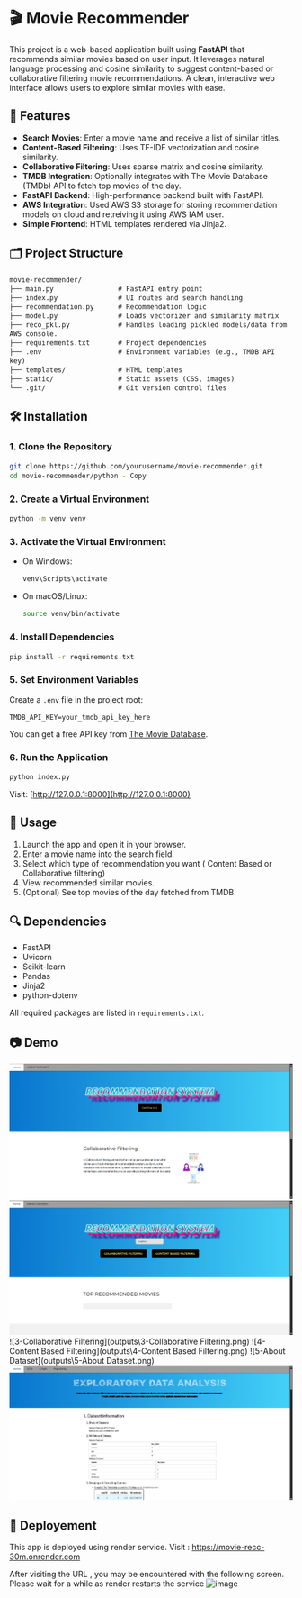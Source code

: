 
# 🎬 Movie Recommender

This project is a web-based application built using **FastAPI** that recommends similar movies based on user input. It leverages natural language processing and cosine similarity to suggest content-based or collaborative filtering movie recommendations. A clean, interactive web interface allows users to explore similar movies with ease.

## 🌟 Features

- **Search Movies**: Enter a movie name and receive a list of similar titles.
- **Content-Based Filtering**: Uses TF-IDF vectorization and cosine similarity.
- **Collaborative Filtering**: Uses sparse matrix and cosine similarity.
- **TMDB Integration**: Optionally integrates with The Movie Database (TMDb) API to fetch top movies of the day.
- **FastAPI Backend**: High-performance backend built with FastAPI.
- **AWS Integration**: Used AWS S3 storage for storing recommendation models on cloud and retreiving it using AWS IAM user.
- **Simple Frontend**: HTML templates rendered via Jinja2.

## 🗂 Project Structure

```
movie-recommender/
├── main.py                # FastAPI entry point
├── index.py               # UI routes and search handling
├── recommendation.py      # Recommendation logic
├── model.py               # Loads vectorizer and similarity matrix
├── reco_pkl.py            # Handles loading pickled models/data from AWS console.
├── requirements.txt       # Project dependencies
├── .env                   # Environment variables (e.g., TMDB API key)
├── templates/             # HTML templates
├── static/                # Static assets (CSS, images)
└── .git/                  # Git version control files
```

## 🛠 Installation

### 1. Clone the Repository

```bash
git clone https://github.com/yourusername/movie-recommender.git
cd movie-recommender/python - Copy
```

### 2. Create a Virtual Environment

```bash
python -m venv venv
```

### 3. Activate the Virtual Environment

- On Windows:
  ```bash
  venv\Scripts\activate
  ```
- On macOS/Linux:
  ```bash
  source venv/bin/activate
  ```

### 4. Install Dependencies

```bash
pip install -r requirements.txt
```

### 5. Set Environment Variables

Create a `.env` file in the project root:

```
TMDB_API_KEY=your_tmdb_api_key_here
```

You can get a free API key from [The Movie Database](https://www.themoviedb.org/documentation/api).

### 6. Run the Application

```bash
python index.py
```

Visit: [http://127.0.0.1:8000](http://127.0.0.1:8000)

## 🚀 Usage

1. Launch the app and open it in your browser.
2. Enter a movie name into the search field.
3. Select which type of recommendation you want ( Content Based or Collaborative filtering)
4. View recommended similar movies.
5. (Optional) See top movies of the day fetched from TMDB.

## 🔍 Dependencies

- FastAPI
- Uvicorn
- Scikit-learn
- Pandas
- Jinja2
- python-dotenv

All required packages are listed in `requirements.txt`.

## 📷 Demo
![1-Home](outputs\1-Home.png)
![2-Recommend](outputs\2-Recommend.png)
![3-Collaborative Filtering](outputs\3-Collaborative Filtering.png)
![4-Content Based Filtering](outputs\4-Content Based Filtering.png)
![5-About Dataset](outputs\5-About Dataset.png)
![6-EDA](outputs\6-EDA.png)

## 📄 Deployement
This app is deployed using render service.
Visit : https://movie-recc-30m.onrender.com

After visiting the URL , you may be encountered with the following screen. Please wait for a while as render restarts the service
![image](https://github.com/user-attachments/assets/9a1ef6af-9d7b-43ca-8f6a-841b542a65e5)

